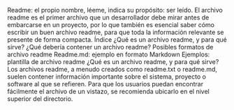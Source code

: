 Readme: el propio nombre, léeme, indica su propósito: ser leído. El archivo readme es el primer archivo 
que un desarrollador debe mirar antes de embarcarse en un proyecto, por lo que también es esencial saber cómo escribir un buen archivo readme, para que toda la información relevante se presente de forma 
compacta.
Índice
¿Qué es un archivo readme, y para qué sirve?
¿Qué debería contener un archivo readme?
Posibles formatos de archivo readme
Readme.md: ejemplo en formato Markdown
Ejemplos: plantilla de archivo readme
¿Qué es un archivo readme, y para qué sirve?
Los archivos readme, a menudo creados como readme.txt o readme.md, suelen contener información 
importante sobre el sistema, proyecto o software al que se refieren. Para que los usuarios puedan 
encontrar fácilmente el archivo de un vistazo, se recomienda ubicarlo en el nivel superior del directorio.